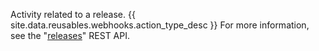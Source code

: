 Activity related to a release. {{ site.data.reusables.webhooks.action_type_desc }} For more information, see the "[releases](/v3/repos/releases/)" REST API.